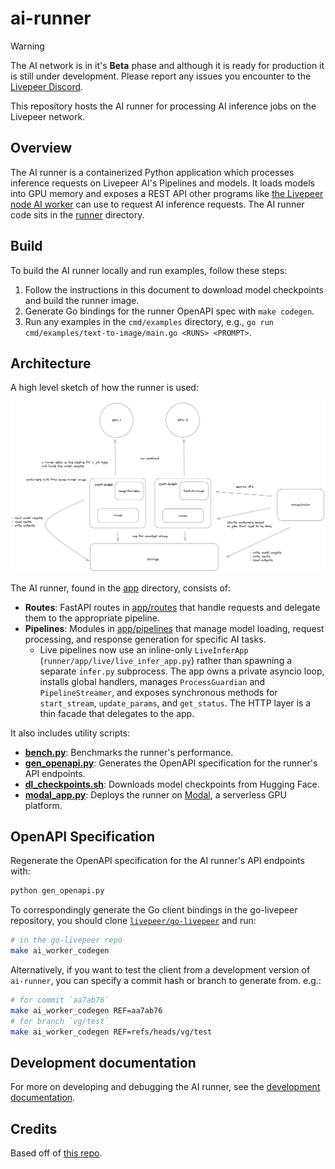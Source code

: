 # ai-runner

> [!WARNING]
> The AI network is in it's **Beta** phase and although it is ready for production it is still under development. Please report any issues you encounter to the [Livepeer Discord](https://discord.com/invite/livepeer).

This repository hosts the AI runner for processing AI inference jobs on the Livepeer network.

## Overview

The AI runner is a containerized Python application which processes inference requests on Livepeer AI's Pipelines and models. It loads models into GPU memory and exposes a REST API other programs like [the Livepeer node AI worker](../README.md) can use to request AI inference requests. The AI runner code sits in the [runner](https://github.com/livepeer/ai-runner/tree/main/runner) directory.

## Build

To build the AI runner locally and run examples, follow these steps:

1. Follow the instructions in this document to download model checkpoints and build the runner image.
2. Generate Go bindings for the runner OpenAPI spec with `make codegen`.
3. Run any examples in the `cmd/examples` directory, e.g., `go run cmd/examples/text-to-image/main.go <RUNS> <PROMPT>`.

## Architecture

A high level sketch of how the runner is used:

![Architecture](./docs/images/architecture.png)

The AI runner, found in the [app](./runner/app) directory, consists of:

- **Routes**: FastAPI routes in [app/routes](./runner/app/routes) that handle requests and delegate them to the appropriate pipeline.
- **Pipelines**: Modules in [app/pipelines](./runner/app/pipelines) that manage model loading, request processing, and response generation for specific AI tasks.
  - Live pipelines now use an inline-only `LiveInferApp` (`runner/app/live/live_infer_app.py`) rather than spawning a separate `infer.py` subprocess. The app owns a private asyncio loop, installs global handlers, manages `ProcessGuardian` and `PipelineStreamer`, and exposes synchronous methods for `start_stream`, `update_params`, and `get_status`. The HTTP layer is a thin facade that delegates to the app.

It also includes utility scripts:

- **[bench.py](./runner/bench.py)**: Benchmarks the runner's performance.
- **[gen_openapi.py](./runner/gen_openapi.py)**: Generates the OpenAPI specification for the runner's API endpoints.
- **[dl_checkpoints.sh](./runner/dl_checkpoints.sh)**: Downloads model checkpoints from Hugging Face.
- **[modal_app.py](./runner/modal_app.py)**: Deploys the runner on [Modal](https://modal.com/), a serverless GPU platform.

## OpenAPI Specification

Regenerate the OpenAPI specification for the AI runner's API endpoints with:

```bash
python gen_openapi.py
```

To correspondingly generate the Go client bindings in the go-livepeer repository,
you should clone [`livepeer/go-livepeer`](https://github.com/livepeer/go-livepeer) and run:
```bash
# in the go-livepeer repo
make ai_worker_codegen
```

Alternatively, if you want to test the client from a development version of
`ai-runner`, you can specify a commit hash or branch to generate from. e.g.:
```bash
# for commit `aa7ab76`
make ai_worker_codegen REF=aa7ab76
# for branch `vg/test`
make ai_worker_codegen REF=refs/heads/vg/test
```

## Development documentation

For more on developing and debugging the AI runner, see the [development documentation](./docs/development-guide.md).

## Credits

Based off of [this repo](https://github.com/huggingface/api-inference-community/tree/main/docker_images/diffusers).

